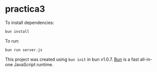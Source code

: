 # practica3

To install dependencies:

```bash
bun install
```

To run:

```bash
bun run server.js
```

This project was created using `bun init` in bun v1.0.7. [Bun](https://bun.sh) is a fast all-in-one JavaScript runtime.

